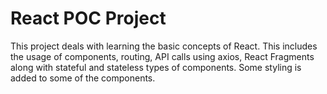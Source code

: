 # React POC Project

This project deals with learning the basic concepts of React. This includes the usage of components, routing, API calls using axios, React Fragments along with stateful and stateless types of components. Some styling is added to some of the components.